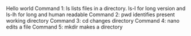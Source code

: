 Hello world
Command 1: ls lists files in a directory. ls-l for long version and ls-lh for long and human readable 
Command 2: pwd identifies present working directory 
Command 3: cd changes directory 
Command 4: nano edits a file 
Command 5: mkdir makes a directory 
